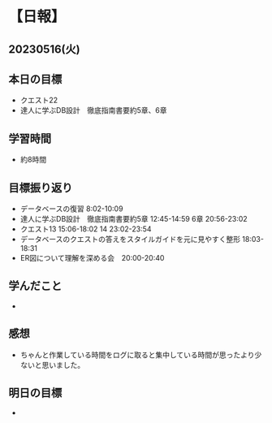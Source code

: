 # 【日報】
## 20230516(火)
## 本日の目標
- クエスト22
- 達人に学ぶDB設計　徹底指南書要約5章、6章
## 学習時間
- 約8時間

## 目標振り返り
- データベースの復習 8:02-10:09
- 達人に学ぶDB設計　徹底指南書要約5章 12:45-14:59 6章 20:56-23:02
- クエスト13 15:06-18:02 14 23:02-23:54
- データベースのクエストの答えをスタイルガイドを元に見やすく整形 18:03-18:31
- ER図について理解を深める会　20:00-20:40

## 学んだこと
- 

## 感想
- ちゃんと作業している時間をログに取ると集中している時間が思ったより少ないと思いました。

## 明日の目標
- 


